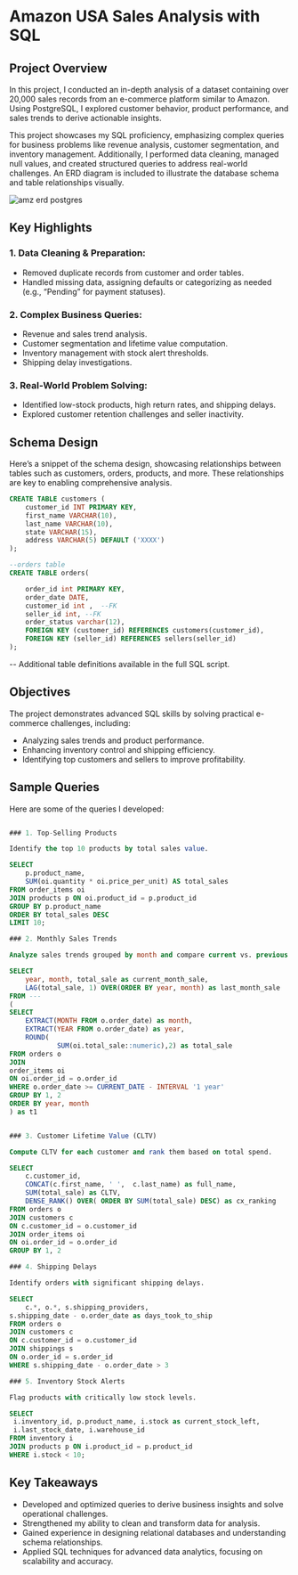 # Amazon USA Sales Analysis with SQL

## Project Overview
In this project, I conducted an in-depth analysis of a dataset containing over 20,000 sales records from an e-commerce platform similar to Amazon. Using PostgreSQL, I explored customer behavior, product performance, and sales trends to derive actionable insights.

This project showcases my SQL proficiency, emphasizing complex queries for business problems like revenue analysis, customer segmentation, and inventory management. Additionally, I performed data cleaning, managed null values, and created structured queries to address real-world challenges. An ERD diagram is included to illustrate the database schema and table relationships visually.

![amz erd postgres](https://github.com/user-attachments/assets/31bb6c7a-79ef-4b22-95f1-418b2a0b2319)


## Key Highlights

### 1. Data Cleaning & Preparation:

- Removed duplicate records from customer and order tables.
- Handled missing data, assigning defaults or categorizing as needed (e.g., “Pending” for payment statuses).
  
### 2. Complex Business Queries:

- Revenue and sales trend analysis.
- Customer segmentation and lifetime value computation.
- Inventory management with stock alert thresholds.
- Shipping delay investigations.

### 3. Real-World Problem Solving:

- Identified low-stock products, high return rates, and shipping delays.
- Explored customer retention challenges and seller inactivity.

## Schema Design

Here’s a snippet of the schema design, showcasing relationships between tables such as customers, orders, products, and more. These relationships are key to enabling comprehensive analysis.


```sql
CREATE TABLE customers (
    customer_id INT PRIMARY KEY,
    first_name VARCHAR(10),
    last_name VARCHAR(10),
    state VARCHAR(15),
    address VARCHAR(5) DEFAULT ('XXXX')
);

--orders table
CREATE TABLE orders(

	order_id int PRIMARY KEY,
	order_date DATE, 
	customer_id int ,  --FK
	seller_id int, --FK
	order_status varchar(12),
	FOREIGN KEY (customer_id) REFERENCES customers(customer_id),
 	FOREIGN KEY (seller_id) REFERENCES sellers(seller_id)
);
```

-- Additional table definitions available in the full SQL script.

## Objectives

The project demonstrates advanced SQL skills by solving practical e-commerce challenges, including:

- Analyzing sales trends and product performance.
- Enhancing inventory control and shipping efficiency.
- Identifying top customers and sellers to improve profitability.

## Sample Queries

Here are some of the queries I developed:

```sql

### 1. Top-Selling Products

Identify the top 10 products by total sales value.

SELECT
    p.product_name, 
    SUM(oi.quantity * oi.price_per_unit) AS total_sales
FROM order_items oi
JOIN products p ON oi.product_id = p.product_id
GROUP BY p.product_name
ORDER BY total_sales DESC
LIMIT 10;

### 2. Monthly Sales Trends

Analyze sales trends grouped by month and compare current vs. previous months.

SELECT 
	year, month, total_sale as current_month_sale,
	LAG(total_sale, 1) OVER(ORDER BY year, month) as last_month_sale
FROM ---
(
SELECT 
	EXTRACT(MONTH FROM o.order_date) as month,
	EXTRACT(YEAR FROM o.order_date) as year,
	ROUND(
			SUM(oi.total_sale::numeric),2) as total_sale
FROM orders o
JOIN
order_items oi
ON oi.order_id = o.order_id
WHERE o.order_date >= CURRENT_DATE - INTERVAL '1 year'
GROUP BY 1, 2
ORDER BY year, month
) as t1


### 3. Customer Lifetime Value (CLTV)

Compute CLTV for each customer and rank them based on total spend.

SELECT 
	c.customer_id,
	CONCAT(c.first_name, ' ',  c.last_name) as full_name,
	SUM(total_sale) as CLTV,
	DENSE_RANK() OVER( ORDER BY SUM(total_sale) DESC) as cx_ranking
FROM orders o
JOIN customers c
ON c.customer_id = o.customer_id
JOIN order_items oi
ON oi.order_id = o.order_id
GROUP BY 1, 2

### 4. Shipping Delays

Identify orders with significant shipping delays.

SELECT 
	c.*, o.*, s.shipping_providers,
s.shipping_date - o.order_date as days_took_to_ship
FROM orders o
JOIN customers c
ON c.customer_id = o.customer_id
JOIN shippings s
ON o.order_id = s.order_id
WHERE s.shipping_date - o.order_date > 3

### 5. Inventory Stock Alerts

Flag products with critically low stock levels.

SELECT 
 i.inventory_id, p.product_name, i.stock as current_stock_left, 
 i.last_stock_date, i.warehouse_id
FROM inventory i
JOIN products p ON i.product_id = p.product_id
WHERE i.stock < 10;

```

## Key Takeaways

- Developed and optimized queries to derive business insights and solve operational challenges.
- Strengthened my ability to clean and transform data for analysis.
- Gained experience in designing relational databases and understanding schema relationships.
- Applied SQL techniques for advanced data analytics, focusing on scalability and accuracy.
